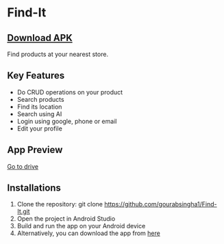 # Find-It
## [Download APK](https://drive.google.com/file/d/15oKJO2DGL7DqwajLBcj_i-prn6o2hDtQ/view)

Find products at your nearest store.

## Key Features
- Do CRUD operations on your product
- Search products
- Find its location
- Search using AI
- Login using google, phone or email
- Edit your profile

## App Preview
[Go to drive](https://drive.google.com/file/d/1r2r-0zly_zDtj3YQYjCWQ_65HVutuduc/view?usp=sharing)

## Installations
1. Clone the repository: git clone https://github.com/gourabsingha1/Find-It.git
2. Open the project in Android Studio
3. Build and run the app on your Android device
4. Alternatively, you can download the app from [here](https://drive.google.com/file/d/15oKJO2DGL7DqwajLBcj_i-prn6o2hDtQ/view)

